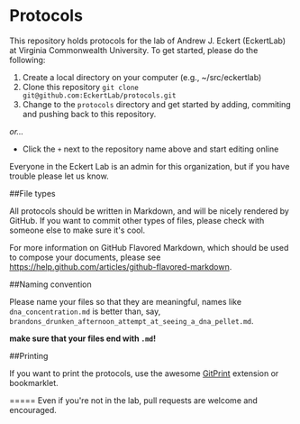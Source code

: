 Protocols
=========

This repository holds protocols for the lab of
Andrew J. Eckert (EckertLab) at Virginia Commonwealth
University.  To get started, please do the following:

1. Create a local directory on your computer (e.g., ~/src/eckertlab)
2. Clone this repository `git clone git@github.com:EckertLab/protocols.git`
3. Change to the `protocols` directory and get started by adding, commiting and pushing back to this repository.

*or...*

* Click the `+` next to the repository name above and start editing online

Everyone in the Eckert Lab is an admin for this organization, but if you have trouble
please let us know.

##File types

All protocols should be written in Markdown, and will be nicely rendered by GitHub. If
you want to commit other types of files, please check with someone else to make sure it's
cool.

For more information on GitHub Flavored Markdown, which should be used to compose your
documents, please see https://help.github.com/articles/github-flavored-markdown.

##Naming convention

Please name your files so that they are meaningful, names like `dna_concentration.md` is
better than, say, `brandons_drunken_afternoon_attempt_at_seeing_a_dna_pellet.md`.

**make sure that your files end with `.md`!**

##Printing

If you want to print the protocols, use the awesome [GitPrint](https://gitprint.com) extension or bookmarklet.

=====
Even if you're not in the lab, pull requests are welcome and encouraged.
